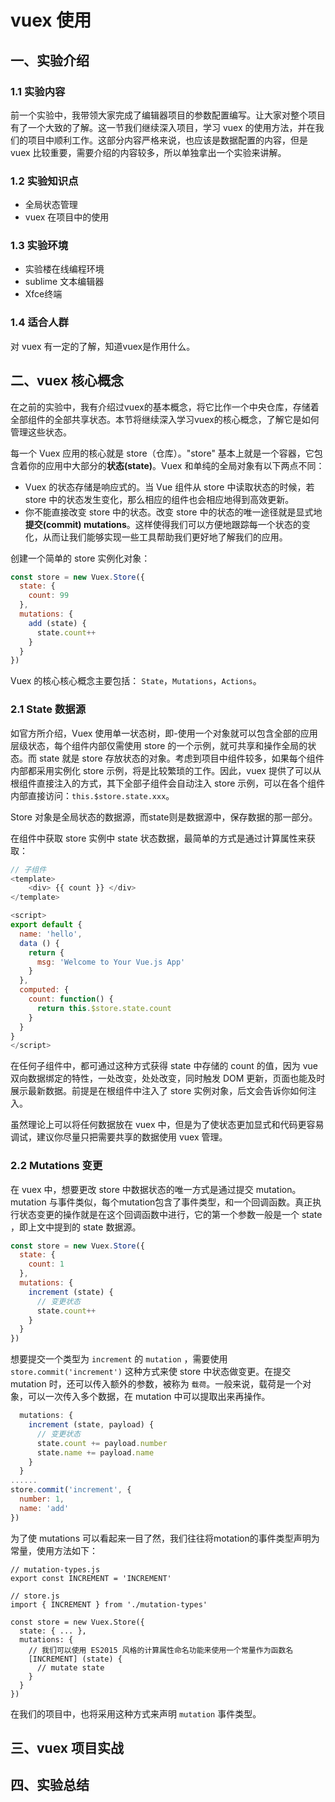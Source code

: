 # vuex 使用

## 一、实验介绍

### 1.1 实验内容
前一个实验中，我带领大家完成了编辑器项目的参数配置编写。让大家对整个项目有了一个大致的了解。这一节我们继续深入项目，学习 vuex 的使用方法，并在我们的项目中顺利工作。这部分内容严格来说，也应该是数据配置的内容，但是 vuex 比较重要，需要介绍的内容较多，所以单独拿出一个实验来讲解。

### 1.2 实验知识点

+ 全局状态管理
+ vuex 在项目中的使用

### 1.3 实验环境
+ 实验楼在线编程环境
+ sublime 文本编辑器
+ Xfce终端

### 1.4 适合人群
对 vuex 有一定的了解，知道vuex是作用什么。


## 二、vuex 核心概念

在之前的实验中，我有介绍过vuex的基本概念，将它比作一个中央仓库，存储着全部组件的全部共享状态。本节将继续深入学习vuex的核心概念，了解它是如何管理这些状态。

每一个 Vuex 应用的核心就是 store（仓库）。"store" 基本上就是一个容器，它包含着你的应用中大部分的**状态(state)**。Vuex 和单纯的全局对象有以下两点不同：

* Vuex 的状态存储是响应式的。当 Vue 组件从 store 中读取状态的时候，若 store 中的状态发生变化，那么相应的组件也会相应地得到高效更新。
* 你不能直接改变 store 中的状态。改变 store 中的状态的唯一途径就是显式地**提交(commit) mutations**。这样使得我们可以方便地跟踪每一个状态的变化，从而让我们能够实现一些工具帮助我们更好地了解我们的应用。

创建一个简单的 store 实例化对象：

```js
const store = new Vuex.Store({
  state: {
    count: 99
  },
  mutations: {
    add (state) {
      state.count++
    }
  }
})
```

Vuex 的核心核心概念主要包括： `State`，`Mutations`，`Actions`。

### 2.1 State 数据源

如官方所介绍，Vuex 使用单一状态树，即-使用一个对象就可以包含全部的应用层级状态，每个组件内部仅需使用 store 的一个示例，就可共享和操作全局的状态。而 state 就是 store 存放状态的对象。考虑到项目中组件较多，如果每个组件内部都采用实例化 store 示例，将是比较繁琐的工作。因此，vuex 提供了可以从根组件直接注入的方式，其下全部子组件会自动注入 store 示例，可以在各个组件内部直接访问：`this.$store.state.xxx`。

Store 对象是全局状态的数据源，而state则是数据源中，保存数据的那一部分。

在组件中获取 store 实例中 state 状态数据，最简单的方式是通过计算属性来获取：

```js
// 子组件
<template>
	<div> {{ count }} </div>
</template>

<script>
export default {
  name: 'hello',
  data () {
    return {
      msg: 'Welcome to Your Vue.js App'
    }
  },
  computed: {
    count: function() {
      return this.$store.state.count
    }
  } 
}
</script>
```

在任何子组件中，都可通过这种方式获得 state 中存储的 count 的值，因为 vue 双向数据绑定的特性，一处改变，处处改变，同时触发 DOM 更新，页面也能及时展示最新数据。前提是在根组件中注入了 store 实例对象，后文会告诉你如何注入。

虽然理论上可以将任何数据放在 vuex 中，但是为了使状态更加显式和代码更容易调试，建议你尽量只把需要共享的数据使用 vuex 管理。

### 2.2 Mutations 变更

在 vuex 中，想要更改 store 中数据状态的唯一方式是通过提交 mutation。mutation 与事件类似，每个mutation包含了事件类型，和一个回调函数。真正执行状态变更的操作就是在这个回调函数中进行，它的第一个参数一般是一个 state ，即上文中提到的 state 数据源。

```js
const store = new Vuex.Store({
  state: {
    count: 1
  },
  mutations: {
    increment (state) {
      // 变更状态
      state.count++
    }
  }
})
```

想要提交一个类型为 `increment` 的 `mutation` ，需要使用 `store.commit('increment')` 这种方式来使 store 中状态做变更。在提交 mutation 时，还可以传入额外的参数，被称为 `载荷`。一般来说，载荷是一个对象，可以一次传入多个数据，在 mutation 中可以提取出来再操作。

```js
  mutations: {
    increment (state, payload) {
      // 变更状态
      state.count += payload.number
      state.name += payload.name
    }
  }
......
store.commit('increment', {
  number: 1,
  name: 'add'
})
```

为了使 mutations 可以看起来一目了然，我们往往将motation的事件类型声明为常量，使用方法如下：

```
// mutation-types.js
export const INCREMENT = 'INCREMENT'

// store.js
import { INCREMENT } from './mutation-types'

const store = new Vuex.Store({
  state: { ... },
  mutations: {
    // 我们可以使用 ES2015 风格的计算属性命名功能来使用一个常量作为函数名
    [INCREMENT] (state) {
      // mutate state
    }
  }
})
```

在我们的项目中，也将采用这种方式来声明 `mutation` 事件类型。

## 三、vuex 项目实战

## 四、实验总结
